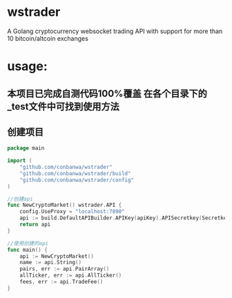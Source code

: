 # wstrader

A Golang cryptocurrency websocket trading API with support for more than 10 bitcoin/altcoin exchanges

# usage:

## 本项目已完成自测代码100%覆盖 在各个目录下的_test文件中可找到使用方法

## 创建项目
```go
package main

import (
	"github.com/conbanwa/wstrader"
	"github.com/conbanwa/wstrader/build"
	"github.com/conbanwa/wstrader/config"
)

//创建api
func NewCryptoMarket() wstrader.API {
	config.UseProxy = "localhost:7890"
	api := build.DefaultAPIBuilder.APIKey(apiKey).APISecretkey(Secretkey).ApiPassphrase(phrase).Build("alias")
	return api
}

//使用创建的api
func main() {
	api := NewCryptoMarket()
	name := api.String()
	pairs, err := api.PairArray()
	allTicker, err := api.AllTicker()
	fees, err := api.TradeFee()
}
```